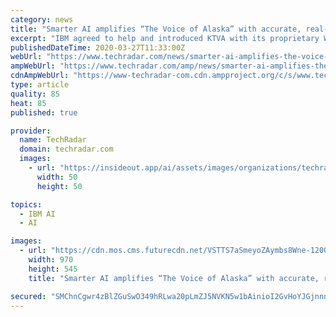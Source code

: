 ```yaml
---
category: news
title: "Smarter AI amplifies “The Voice of Alaska” with accurate, real-time captioning"
excerpt: "IBM agreed to help and introduced KTVA with its proprietary Watson Captioning Live technology - an automated speech recognition solution which applies smarter artificial intelligence (AI ..."
publishedDateTime: 2020-03-27T11:33:00Z
webUrl: "https://www.techradar.com/news/smarter-ai-amplifies-the-voice-of-alaska-with-accurate-real-time-captioning"
ampWebUrl: "https://www.techradar.com/amp/news/smarter-ai-amplifies-the-voice-of-alaska-with-accurate-real-time-captioning"
cdnAmpWebUrl: "https://www-techradar-com.cdn.ampproject.org/c/s/www.techradar.com/amp/news/smarter-ai-amplifies-the-voice-of-alaska-with-accurate-real-time-captioning"
type: article
quality: 85
heat: 85
published: true

provider:
  name: TechRadar
  domain: techradar.com
  images:
    - url: "https://insideout.app/ai/assets/images/organizations/techradar.com-50x50.jpg"
      width: 50
      height: 50

topics:
  - IBM AI
  - AI

images:
  - url: "https://cdn.mos.cms.futurecdn.net/VSTTS7aSmeyoZAymbs8Wne-1200-80.jpg"
    width: 970
    height: 545
    title: "Smarter AI amplifies “The Voice of Alaska” with accurate, real-time captioning"

secured: "SMChnCgwr4zBlZGuSwO349hRLwa20pLmZJ5NVKN5w1bAinioI2GvHoYJGjnnnnUFG+uZK21YP6CQh15RT7eIyX2FCJp2JSugVUyP72+DxLD4MwFrnCQ5KCC6EPS+krIIzVFsAa00muQ0KLKOvMbRG2GeJEmmgukeJISzuaeE4aZsm9DU6GfhWrfj3s/2GFTT5+exHW/18j1T2ZawEpmVBfrGs6x/AEmglTRq4ZTT6okrfeqkIL0m0QJjBM0KJoZhxiJxqBt2FL6Dndc7+16A9EvAp6nBEM1zn5qNrItYsgQz5GGl4tg2OIwy4cbj9AEq;ONZiFTnwzIIa2BI9tCVbaQ=="
---
```


